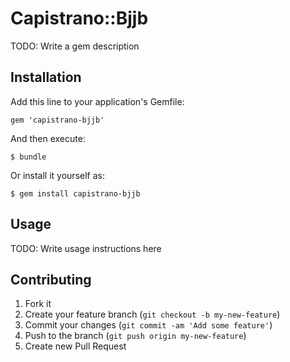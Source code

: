 # Capistrano::Bjjb

TODO: Write a gem description

## Installation

Add this line to your application's Gemfile:

    gem 'capistrano-bjjb'

And then execute:

    $ bundle

Or install it yourself as:

    $ gem install capistrano-bjjb

## Usage

TODO: Write usage instructions here

## Contributing

1. Fork it
2. Create your feature branch (`git checkout -b my-new-feature`)
3. Commit your changes (`git commit -am 'Add some feature'`)
4. Push to the branch (`git push origin my-new-feature`)
5. Create new Pull Request
